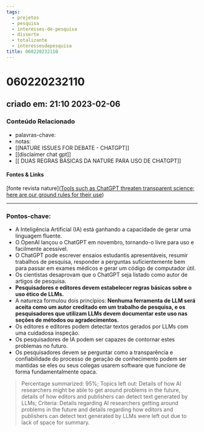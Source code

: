 ```yaml
---
tags:
  - projetos
  - pesquisa
  - interesses-de-pesquisa
  - disserte
  - totalizante
  - interessesdepesquisa
title: 060220232110
---
```


# 060220232110

## criado em: 21:10 2023-02-06

### Conteúdo Relacionado

- palavras-chave:
- notas: 
- [[NATURE ISSUES FOR DEBATE - CHATGPT]]
- [[disclaimer chat gpt]]
- [[ DUAS REGRAS BÁSICAS DA NATURE PARA USO DE CHATGPT]]

#### Fontes & Links

[fonte revista nature]([Tools such as ChatGPT threaten transparent science; here are our ground rules for their use](https://www.nature.com/articles/d41586-023-00191-1))

---

### Pontos-chave: 

- A Inteligência Artificial (IA) está ganhando a capacidade de gerar uma linguagem fluente. 
- O OpenAI lançou o ChatGPT em novembro, tornando-o livre para uso e facilmente acessível. 
- O ChatGPT pode escrever ensaios estudantis apresentáveis, resumir trabalhos de pesquisa, responder a perguntas suficientemente bem para passar em exames médicos e gerar um código de computador útil. 
- Os cientistas desaprovam que o ChatGPT seja listado como autor de artigos de pesquisa. 
- **Pesquisadores e editores devem estabelecer regras básicas sobre o uso ético de LLMs.** 
- A natureza formulou dois princípios: **Nenhuma ferramenta de LLM será aceita como um autor creditado em um trabalho de pesquisa, e os pesquisadores que utilizam LLMs devem documentar este uso nas seções de métodos ou agradecimentos.** 
- Os editores e editores podem detectar textos gerados por LLMs com uma cuidadosa inspeção. 
- Os pesquisadores de IA podem ser capazes de contornar estes problemas no futuro. 
- Os pesquisadores devem se perguntar como a transparência e confiabilidade do processo de geração de conhecimento podem ser mantidas se eles ou seus colegas usarem software que funcione de forma fundamentalmente opaca. 

>Percentage summarized: 95%; Topics left out: Details of how AI researchers might be able to get around problems in the future, details of how editors and publishers can detect text generated by LLMs; Criteria: Details regarding AI researchers getting around problems in the future and details regarding how editors and publishers can detect text generated by LLMs were left out due to lack of space for summary.

